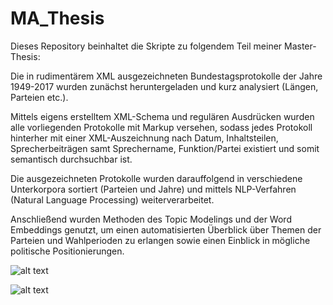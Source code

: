 # MA_Thesis

Dieses Repository beinhaltet die Skripte zu folgendem Teil meiner Master-Thesis:

Die in rudimentärem XML ausgezeichneten Bundestagsprotokolle der Jahre 1949-2017 wurden zunächst heruntergeladen und kurz analysiert (Längen, Parteien etc.).

Mittels eigens erstelltem XML-Schema und regulären Ausdrücken wurden alle vorliegenden Protokolle mit Markup versehen, sodass jedes Protokoll hinterher mit einer XML-Auszeichnung nach Datum, Inhaltsteilen, Sprecherbeiträgen samt Sprechername, Funktion/Partei existiert und somit semantisch durchsuchbar ist.

Die ausgezeichneten Protokolle wurden darauffolgend in verschiedene Unterkorpora sortiert (Parteien und Jahre) und mittels NLP-Verfahren (Natural Language Processing) weiterverarbeitet.

Anschließend wurden Methoden des Topic Modelings und der Word Embeddings genutzt, um einen automatisierten Überblick über Themen der Parteien und Wahlperioden zu erlangen sowie einen Einblick in mögliche politische Positionierungen.



![alt text](https://github.com/syna222/MA_Thesis/blob/main/1_Grafik_Preprocessing_Steps.png?raw=true)

![alt text](https://github.com/syna222/MA_Thesis/blob/main/2_Grafik_Modelling_Process.png?raw=true)
